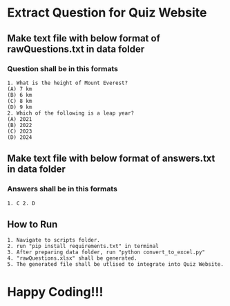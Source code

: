 # Extract Question for Quiz Website

## Make text file with below format of rawQuestions.txt in data folder

### Question shall be in this formats

    1. What is the height of Mount Everest?
    (A) 7 km
    (B) 6 km
    (C) 8 km
    (D) 9 km
    2. Which of the following is a leap year?
    (A) 2021
    (B) 2022
    (C) 2023
    (D) 2024

## Make text file with below format of answers.txt in data folder

### Answers shall be in this formats

    1. C 2. D

## How to Run
    1. Navigate to scripts folder.
    2. run "pip install requirements.txt" in terminal
    3. After preparing data folder, run "python convert_to_excel.py"
    4. "rawQuestions.xlsx" shall be generated.
    5. The generated file shall be utlised to integrate into Quiz Website.


# Happy Coding!!!
